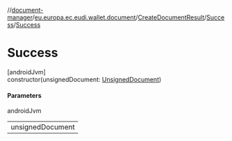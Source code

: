 //[document-manager](../../../../index.md)/[eu.europa.ec.eudi.wallet.document](../../index.md)/[CreateDocumentResult](../index.md)/[Success](index.md)/[Success](-success.md)

# Success

[androidJvm]\
constructor(unsignedDocument: [UnsignedDocument](../../-unsigned-document/index.md))

#### Parameters

androidJvm

|                  |
|------------------|
| unsignedDocument |
